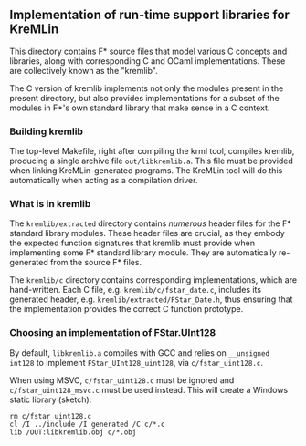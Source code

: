 ## Implementation of run-time support libraries for KreMLin

This directory contains F* source files that model various C concepts and
libraries, along with corresponding C and OCaml implementations. These are
collectively known as the "kremlib".

The C version of kremlib implements not only the modules present in the present
directory, but also provides implementations for a subset of the modules in F*'s
own standard library that make sense in a C context.

### Building kremlib

The top-level Makefile, right after compiling the krml tool, compiles kremlib,
producing a single archive file `out/libkremlib.a`. This file must be
provided when linking KreMLin-generated programs. The KreMLin tool will do this
automatically when acting as a compilation driver.

### What is in kremlib

The `kremlib/extracted` directory contains *numerous* header files for the F*
standard library modules. These header files are crucial, as they embody the
expected function signatures that kremlib must provide when implementing some F*
standard library module. They are automatically re-generated from the source F*
files.

The `kremlib/c` directory contains corresponding implementations, which are
hand-written. Each C file, e.g. `kremlib/c/fstar_date.c`, includes its generated
header, e.g. `kremlib/extracted/FStar_Date.h`, thus ensuring that the
implementation provides the correct C function prototype.

### Choosing an implementation of FStar.UInt128

By default, `libkremlib.a` compiles with GCC and relies on `__unsigned int128`
to implement `FStar_UInt128_uint128`, via `c/fstar_uint128.c`.

When using MSVC, `c/fstar_uint128.c` must be ignored and
`c/fstar_uint128_msvc.c` must be used instead. This will create a Windows static
library (sketch):

```
rm c/fstar_uint128.c
cl /I ../include /I generated /C c/*.c
lib /OUT:libkremlib.obj c/*.obj
```
